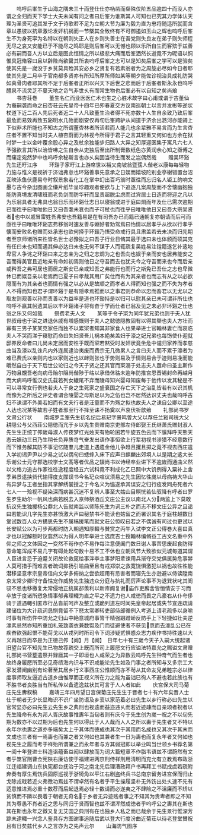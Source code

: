 <!-- { "loadSidebar": true } -->
　　呜呼后峯生于山海之隅未三十而登仕仕亦枘凿而粲殊仅阶五品逾四十而没人亦谓之全归而天下学士大夫未闻有问之者曰后峯为谁斯其人可知也已究其力学体认天理为圣贤可追其发于文于诗歌若不足为立朝大节为廉为毅为直为忠将随适所就而含章以愚彼以抗章激论发奸机祸而一节槩其全致终有不可御遏如玉山之辉也呜呼后峯生不为身死寜为名特以在朝则失正人在乡则失善士在吾党则失良友在弟子则失师程无尽之哀又安能已于不能尽之鸣耶是则后峯可以无憾也顾以乐所自生而客殡于兹善必有嗣而吾人方以立后是图此恒情之所以极悲大痛而后峯洒然长逝竟不为昵语以恫惟具冠脩容曰且以辞陛尚欲罄其所衷呜呼后峯之志可以是知矣后峯之学可以是验矣使其先是一嵗没于乡贫莫具殓其安必乡之贤复有若素翁者为之周旋必尽如今日者耶使其先是二月卒于官南都多贤亦有所知所厚所师如某等朝夕能佐诊视治具成礼防哭如真骨肉者耶其所不足于后峯者正所以兴天下后世之悲而后于后峯者斯永永也呜呼醴泉不流灵芝不蔓天地之竒气非世乆有而常生物也后峯必有以自知之矣尚飨
　　书杏荘巻
　　董生名仁而业医医仁术也生之心胜术故字曰心甫或谓于古董仙为裔嗣袭而命之曰杏荘云先皇帝十四年已夘春夏交方议南巡朝士以言并发彬等逆状杖道下近二百人先后死者近二十人凡致董生治者得不死亦数十人生自余致乃致后峯最危而易效再致五谿明水几殆而剧安仅再旬后峯跨驴从间道于济余出潞河亦能骑上下似非术所能也不知古之所谓董杏林者所活若而人能几也余辈雅不易言而为生言杏庄者不置不知当时夫人植杏蔚而为林视今所得于君子之言其轻重又何如也方余在狱时梦一士以金叶覆余股心异之及杖余独能步归路人大异之知厚迎医集于寓凡六七人予强欲言其所以治皆咈之生自余从吏独后至出所制膏数纸色亦黄润余心知之亟傅之而痛定宛然梦中也呜呼余秘斯言也亦乆矣固当待生而发之岂偶然哉
　　赠吴环谿先生还旴江序
　　环谿子家旴江上游席世以裕又南坡翁暨孺人偕老以康每每轻物力施与惟义是视祈于济诎弗怠也环谿善事先意承之日娱而嬉坡陀别业亭榭错置台沼互映泳鱼伏鹿易夺时叙景象若化工在掌中幻出百巧翁时亟徃而忘归名人钜工韵响文墨与古今杂出图画全缣片纸毕呈珍趣观者便欲与上下追逐几案周旋而不舍懐幽抱独能防真境发清啸班而老负剑而防华轩而显贵超脱尘虑而过宾居士日造而将迎之凡以为乐翁具者无弗具也翁日乐而环谿仕志日以寝翁或进于庭曰烱而年及仕已需次逾期已而徃乎曰唯唯他日又曰吾耄未衰也而子可杖也而徃乎曰唯唯他日又曰吾大宗吴贤者也中以戚冒雷姓吾弗安也吾籍易是在有司吾办已而籍已通朝复亦朝请而后可而亟徃乎曰唯唯环谿志弗移翁时速友善与婣好者劝驾焉曰怡情以居孝乎从欲以行孝乎懐而安败名也赠而处承志也欲何择乎环谿乃悟受命戒行具且肃盖若去未决而归先期者至京师诸所来徃皆名世士必豫拟之曰吾子行业日脩其最于选曰未也体颀而硕其克有任曰未也知而遇其伸必达曰未也无何不谋于人而辄疏复吴姓易注铨籍遂乞补逺地卑官人争诧之环谿曰来之志亲为之归之志烱为之也吾向也娱于亲而安也居弗能安之吾而得美官且近地亲有命如初焉则他日之夺吾而去也犹夫今之夺吾而来也今而后亲或矜吾之弗可居也而居之斯安已亲或知吾之弗能行也而行之斯免已吾仕之志也卑微休已而娱吾亲以老焉而已夏子曰孝哉其用广矣仕而有为其亲者也而志有从之以必欲隠而有为其亲者也而情有强之以必从是故顺之而孝者人得而知也强之而不失为孝者人不得而知也君子谓环谿于是有隠孝焉推而以之事君则恭命以忠而畜君以无尤以之取友则观善以孙而责善以为益率是道也环谿持是以归可以慰其亲已未可谓非所仕也呜呼不嬴其躬遗其后以丰环谿诸子将有奋于学而仕者已翁及见之未必非环谿之仕也翁之乐又何如哉
　　祭费老夫人文
　　某等于令子寀为同年犹兄弟也则于夫人犹世叔母也于寀之进退休戚有増感慨则于夫人之懿徳隠教固有以得其槩也夫人方壮而寡有三男子某某克家任而独不以累寀者知其非家食人也果举进士官翰林妻亡而哀临夫人不哭而涕于寝慰而命曰失妇贤吾儿祸本絶矣盖妇于濠之妃兄弟也每饬使仆迎就邸养反命者曰儿尚未定居而安徃乎既而寀若黙受时发奸状竟坐危中谴归家养而孝慈曲当及濠以乱诛凡内外连属逮治夷废而费宗无几微累人之言曰夫人而不累于濠者为难已费氏以亲则内也以家则近也以衅则张也于势则易及于情则易合于迹则易凂而能皭然自白于天下后世公论归之今天子贤之还其官而寀溺于处志夫人亟命曰圣主斯作万物且覩吾老向病毋贻尔阻尚偕陟于岵以承借休祜未逾年防推宫恩晋锡封命再越月而大病呜呼惟汉史氏载若列女纎尾不弃而陵母知兴婴母知废每于他传以发其秘是不可以寻常女行例也若夫人于身之生死家之盛衰国之存亡天下之治乱皆若有以识其机而豫为之所后之评史者谓合陵婴之母斯足以为之伍也岂不居然达识丈夫也哉呜呼古妇不诔谓不外美若妇而有文夫行者是汪童而不为殇之拟也故夫人之诔自公卿以至途人达也况某等故若子姓者邪至行不择至诔不扬奠以声哀伏祈歆飨
　　礼部尚书罗文肃公行状
　　南城罗圭峯先生初名纪后易玘字景鸣曽大父以荐任兰谿司税大父耕隠公与父西荘公隠徳而亢于乡以先生贵赠南京吏部左侍郎娶王氏继萧氏赠封淑人先生生正统丁夘嵗母淑人传夜梦红光烛天有物轮囷若牛旋五色云而下膜拜呼天熊天态云娠动三日乃生稍长负异质竒气奋发出语作事恒欲上行辈初视书涉猎不经意数行而下惟务解其防不事记忆随羣儿走道上遇遗金他儿争趋且攫且掷之竟不视去西庄遣入学初谒尹尹以少易之试以偶句曰蟋蟀入床下应声曰麒麟出郊坰人以是期之逺大长乐谢公士元守郡选校学士文髙等者优品之辍尚书以诗经卒业讲下不逾嵗而通曲义然以文格力追古作家徃徃逸程度经五六试科竟不利成化乙巳闗中大饥例得入粟补上舍季弟景逺挟赀代输得度支牒误书今名玘众喧议须易之先生因忆徃嵗以母病祷大华山有异梦与王者坐指其掌解绣裳授之于今名义为恊遂承其误安之归行疫发同舟死者六七人一一殓视不疑染深而病甚沉迷不复辨人事至大姑山目瞑恍若仙驭降有呼者曰罗生罗生助尔一帆风也病若脱去入京师祭酒丘文庄公主议以南北人分两监上下莫敢抗议先生独援杨公鼎北人告就南监以师陈先生为词三朴之而志不移文庄公异之且诟曰若能识几字先生亦甚愤激大声曰秘禁书不能读也姑留之而署识其名于庭柱越数日堂试数百人众方搆思先生不属稿援笔而就文荘公惊叹曰若之不偶诚有司过也更试以长安赋公以为可步两都时防入朝遇知厚輙与賛赏之丙午入试李文正公得巻大喜曰真才也以冠解额时议翕然以为得人明年举进士选庶吉士授翰林编脩益工古文名重中外仰之师之文体因之一变然不茍作亦不易作每注意便阖门数日谢人事苦思废起食防得意命笔浑成不易几字有碍处起句数十易不工不休也立朝风节大致欲似元城每道其谓人臣进言忌于迫蹙关闭故论救厐给事泮李主事梦阳辈谏用兵渐夺交党俱属势危事棼人莫可措手而难言者疏词抑扬引喻曲至且有戒郑崇之救寛饶惧激犯以祸也故徃徃能潜移坚意孝宗皇帝信向文学多俯纳之尝欲超用有忌害者而寝先生亦逊避以侍读陞南京太常少卿时守备怙宠作威势先生独违众分庭与抗礼而厉声论事不为退巽状叱其阍驭不忌也移檄复太常侵地正统属郤羡利以新库阁复谢庙作吏廨舍皆恒情安于习而卒放于度诸所愬急情事郁弗理輙为直之平之不遗力也人咸徳而畏之凡豪右从仆夸侈骑于道遇輙引匿市行丛沓前呵声及整立或跪列道左时闻先皇帝起居或失节宣连疏请建储位为大计疏词恳恻竟留不下厯太常卿转吏部侍郎循例入考道上请老疏多以身喻时事有所伤忤中防允之归山中絶意城府事膂干精强蹑蹬峤反防手上下轻捷如壮夫逆濠素忌然亦知所重加礼笼致袭衣兼数铤及门而徒避使者不获见恧而去濠乱公已在疾奋欲强起恨不能荷戈以从戎列时所司令下词涉疑贰惧惑众志力疾作书持徃速以大义再越日而卒是为正徳己夘【阙】月【阙】　日年七十有三嵗今天子入嗣大统起诸旧望台官不知先生已物故荐疏交上既而所司上履厯文行应谥法特嘉允之赐谥文肃赠礼部尚书营塟遣祭并録廕其一子即垣也人咸荣之为异数云呜呼先生钟竒气而生者也故终身履厯所至必见奇绩海内识与不识咸能论先生如及门事之者所知与又多宗工大家发潜阐幽别有论著至其居乡行义事西庄公惟顺而亦不茍从其命友兄弟睦宗必以律度事师取友逼近古道乡曲惟厚而正视义所在力之能为虽诎已徇人不避也若此族也有不胜书者良胜当有所私传以备遗逸兹状其可言于人人者如此
　　庆宫保大司马菊庄先生夀叙稿
　　嘉靖三年四月望日宫保菊庄先生生于晋者七十有六年矣晋人士仕于朝者无少长显晦识不识广坐防语及乡衮以家范着必曰先生以乡行称必曰先生以官常显亦必曰先生云先生乡之典刑也视逺而益迩违乆而若近迹疎而自亲颂者祝者以先生降命有永为邦人胥庆故事惟夀年当旬者则有庆今于先生创为嵗一祝之不以旬先期为数亦不以过期为后也先生何以得此于人人哉而人人之所以夀于先生者又不特以永年尔也夀之道亦多端矣太上于其体而徳成也其次于其用而名成也又其次于其末而文成也三者有一焉夀也而兼之者又何如也其兼者生一日为夀也而复永年者又何如也视先生之履而考于祥殆所谓兼之而永年者与方其弱冠即以举业鸣当世领乡书荐名第一阅十年登进士科造诣蕴畜益闳以肆放而为词大篇短章不作脂韦语兹不谓蔚然有文者乎筮官刑曹佥宪陜右廉访使于福建进两京刑侍祥刑用清明而克允有立教焉布政浙江迁福建调山东执宪都台抚治于河之南北先后理漕政拜户书再拜工书赋成虞若疏附奔奏有厚生焉饬兵固原巡视于浙犄角以平江右剧盗终兵书总南京留务进宫保而归止戈除戎戢若近火弗徼功焉兹不谓卓然有名者乎平生操履坚朴无外饬出处乆速不先有适意惟进焉必重十数荐而后起退焉必轻十数请而必遂夷之不肆险之不沮廉而不矫以贫慎而不隣以畏着于朝者无奇名于乡者无异迹贱者事之不知其为贵卑者即之不知其为尊愚不肖者近之思与同归于贤而智也兹不谓浑然成徳者乎呜呼公之夀其在斯也其在斯也永年之徴又复无艾国之典刑有在也独乡人私之而已哉余于先生景行惟深芳踪未逮輙一兴念人鉴具存方图谢事追随后武以登大行度汾曲近菊荘以待老登堂賛祝且有日矣兹代乡人之言亦为之先声云尔
　　山海防气图序
